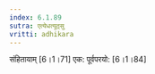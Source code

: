 ```yaml
---
index: 6.1.89
sutra: एत्येधत्यूठ्सु
vritti: adhikara
---
```


 संहितायाम् [6।1।71]  एक: पूर्वपरयो: [6।1।84] 